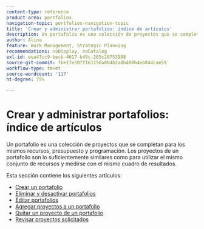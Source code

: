 ```yaml
---
content-type: reference
product-area: portfolios
navigation-topic: portfolios-navigation-topic
title: 'Crear y administrar portafolios: índice de artículos'
description: Un portafolio es una colección de proyectos que se completan para los mismos recursos, presupuesto y programación. Los proyectos de un portafolio son lo suficientemente similares como para utilizar el mismo conjunto de recursos y medirse con el mismo cuadro de resultados.
author: Alina
feature: Work Management, Strategic Planning
recommendations: noDisplay, noCatalog
exl-id: eea47cc9-becb-4617-b49c-265c20753908
source-git-commit: fbe17e50ff161156a0b4b2a8b468b4eb844cae59
workflow-type: tm+mt
source-wordcount: '117'
ht-degree: 75%

---
```


# Crear y administrar portafolios: índice de artículos

<!--Audited: 08/2025-->

Un portafolio es una colección de proyectos que se completan para los mismos recursos, presupuesto y programación. Los proyectos de un portafolio son lo suficientemente similares como para utilizar el mismo conjunto de recursos y medirse con el mismo cuadro de resultados.

Esta sección contiene los siguientes artículos:

* [Crear un portafolio](../../../manage-work/portfolios/create-and-manage-portfolios/create-portfolios.md)
* [Eliminar y desactivar portafolios](../../../manage-work/portfolios/create-and-manage-portfolios/delete-deactivate-portfolios.md)
* [Editar portafolios](../../../manage-work/portfolios/create-and-manage-portfolios/edit-portfolios.md)
* [Agregar proyectos a un portafolio](../../../manage-work/portfolios/create-and-manage-portfolios/add-projects-to-portfolios.md)
* [Quitar un proyecto de un portafolio](../../../manage-work/portfolios/create-and-manage-portfolios/remove-project-from-portfolio.md)
* [Revisar proyectos solicitados](../../../manage-work/portfolios/create-and-manage-portfolios/review-requested-projects.md)
